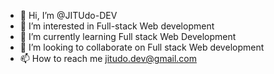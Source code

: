 - 👋 Hi, I’m @JITUdo-DEV
- 👀 I’m interested in Full-stack Web development 
- 🌱 I’m currently learning Full stack Web Development 
- 💞️ I’m looking to collaborate on Full stack Web development
- 📫 How to reach me jitudo.dev@gmail.com 

<!---
JITUdo-DEV/JITUdo-DEV is a ✨ special ✨ repository because its `README.md` (this file) appears on your GitHub profile.
You can click the Preview link to take a look at your changes.
--->
